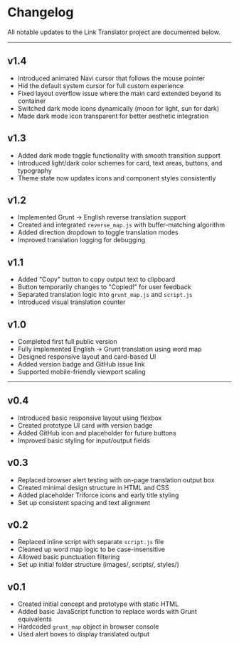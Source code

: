 # Changelog

All notable updates to the Link Translator project are documented below.

---

## v1.4
- Introduced animated Navi cursor that follows the mouse pointer
- Hid the default system cursor for full custom experience
- Fixed layout overflow issue where the main card extended beyond its container
- Switched dark mode icons dynamically (moon for light, sun for dark)
- Made dark mode icon transparent for better aesthetic integration

## v1.3
- Added dark mode toggle functionality with smooth transition support
- Introduced light/dark color schemes for card, text areas, buttons, and typography
- Theme state now updates icons and component styles consistently

## v1.2
- Implemented Grunt → English reverse translation support
- Created and integrated `reverse_map.js` with buffer-matching algorithm
- Added direction dropdown to toggle translation modes
- Improved translation logging for debugging

## v1.1
- Added "Copy" button to copy output text to clipboard
- Button temporarily changes to "Copied!" for user feedback
- Separated translation logic into `grunt_map.js` and `script.js`
- Introduced visual translation counter

## v1.0
- Completed first full public version
- Fully implemented English → Grunt translation using word map
- Designed responsive layout and card-based UI
- Added version badge and GitHub issue link
- Supported mobile-friendly viewport scaling

---

## v0.4
- Introduced basic responsive layout using flexbox
- Created prototype UI card with version badge
- Added GitHub icon and placeholder for future buttons
- Improved basic styling for input/output fields

## v0.3
- Replaced browser alert testing with on-page translation output box
- Created minimal design structure in HTML and CSS
- Added placeholder Triforce icons and early title styling
- Set up consistent spacing and text alignment

## v0.2
- Replaced inline script with separate `script.js` file
- Cleaned up word map logic to be case-insensitive
- Allowed basic punctuation filtering
- Set up initial folder structure (images/, scripts/, styles/)

## v0.1
- Created initial concept and prototype with static HTML
- Added basic JavaScript function to replace words with Grunt equivalents
- Hardcoded `grunt_map` object in browser console
- Used alert boxes to display translated output
